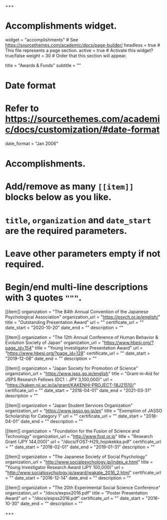 +++
# Accomplishments widget.
widget = "accomplishments"  # See https://sourcethemes.com/academic/docs/page-builder/
headless = true  # This file represents a page section.
active = true  # Activate this widget? true/false
weight = 30  # Order that this section will appear.

title = "Awards & Funds"
subtitle = ""

# Date format
#   Refer to https://sourcethemes.com/academic/docs/customization/#date-format
date_format = "Jan 2006"

# Accomplishments.
#   Add/remove as many `[[item]]` blocks below as you like.
#   `title`, `organization` and `date_start` are the required parameters.
#   Leave other parameters empty if not required.
#   Begin/end multi-line descriptions with 3 quotes `"""`.

[[item]]
  organization = "The 84th Annual Convention of the Japanese Psychological Association"
  organization_url = "https://psych.or.jp/english/"
  title = "Outstanding Presentation Award"
  url = ""
  certificate_url = ""
  date_start = "2020-10-20"
  date_end = ""
  description = ""

[[item]]
  organization = "The 12th Annual Conference of Human Behavior & Evolution Society of Japan"
  organization_url = "https://www.hbesj.org/?page_id=154"
  title = "Young Investigator Presentation Award"
  url = "https://www.hbesj.org/?page_id=128"
  certificate_url = ""
  date_start = "2019-12-08"
  date_end = ""
  description = ""

[[item]]
  organization = "Japan Society for Promotion of Science"
  organization_url = "https://www.jsps.go.jp/english"
  title = "Grant-in-Aid for JSPS Research Fellows (DC1｜JPY 3,100,000)"
  url = "https://kaken.nii.ac.jp/ja/grant/KAKENHI-PROJECT-18J21510/"
  certificate_url = ""
  date_start = "2018-04-01"
  date_end = "2021-03-31"
  description = ""

[[item]]
  organization = "Japan Student Services Organization"
  organization_url = "https://www.jasso.go.jp/en"
  title = "Exemption of JASSO Scholarship for Category 1"
  url = ""
  certificate_url = ""
  date_start = "2018-04-01"
  date_end = ""
  description = ""

[[item]]
  organization = "Foundation for the Fusion of Science and Technology"
  organization_url = "http://www.fost.or.jp"
  title = "Research Grant (JPY 144,000)"
  url = "/docs/FOST-H29_hojokekka.pdf"
  certificate_url = ""
  date_start = "2018-02-01"
  date_end = "2019-01-31"
  description = ""

[[item]]
  organization = "The Japanese Society of Social Psychology"
  organization_url = "http://www.socialpsychology.jp/index_e.html"
  title = "Young Investigator Research Award (JPY 100,000)"
  url = "http://www.socialpsychology.jp/award/wakate_2016_2.html"
  certificate_url = ""
  date_start = "2016-12-14"
  date_end = ""
  description = ""

[[item]]
  organization = "The 20th Experimental Social Science Conference"
  organization_url = "/docs/expss2016.pdf"
  title = "Poster Presentation Award"
  url = "/docs/expss2016.pdf"
  certificate_url = ""
  date_start = "2016-10-30"
  date_end = ""
  description = ""

+++
